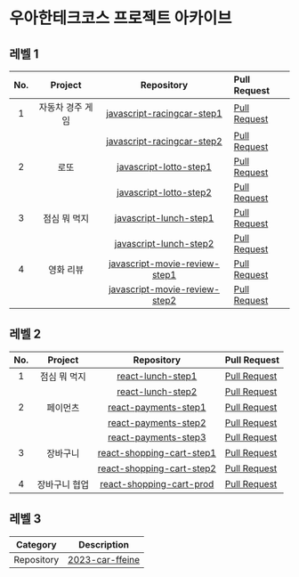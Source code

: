 # 우아한테크코스 프로젝트 아카이브

## 레벨 1

| No. |     Project      |                                            Repository                                            | Pull Request                                                                   |
| :-: | :--------------: | :----------------------------------------------------------------------------------------------: | :----------------------------------------------------------------------------- |
|  1  | 자동차 경주 게임 |     [javascript-racingcar-step1](https://github.com/kyw0716/javascript-racingcar/tree/step2)     | [Pull Request](https://github.com/woowacourse/javascript-racingcar/pull/160)   |
|     |                  | [javascript-racingcar-step2](https://github.com/kyw0716/javascript-racingcar/tree/kyw0716-step2) | [Pull Request](https://github.com/woowacourse/javascript-racingcar/pull/227)   |
|  2  |       로또       |        [javascript-lotto-step1](https://github.com/kyw0716/javascript-lotto-1/tree/step2)        | [Pull Request](https://github.com/woowacourse/javascript-lotto/pull/174)       |
|     |                  |    [javascript-lotto-step2](https://github.com/kyw0716/javascript-lotto-1/tree/kyw0716-step2)    | [Pull Request](https://github.com/woowacourse/javascript-lotto/pull/219)       |
|  3  |   점심 뭐 먹지   |         [javascript-lunch-step1](https://github.com/kyw0716/javascript-lunch/tree/step1)         | [Pull Request](https://github.com/woowacourse/javascript-lunch/pull/5)         |
|     |                  |         [javascript-lunch-step2](https://github.com/kyw0716/javascript-lunch/tree/step2)         | [Pull Request](https://github.com/woowacourse/javascript-lunch/pull/79)        |
|  4  |    영화 리뷰     |  [javascript-movie-review-step1](https://github.com/kyw0716/javascript-movie-review/tree/step1)  | [Pull Request](https://github.com/woowacourse/javascript-movie-review/pull/1)  |
|     |                  |  [javascript-movie-review-step2](https://github.com/kyw0716/javascript-movie-review/tree/step2)  | [Pull Request](https://github.com/woowacourse/javascript-movie-review/pull/69) |

## 레벨 2

| No. |    Project    |                                         Repository                                          | Pull Request                                                                     |
| :-: | :-----------: | :-----------------------------------------------------------------------------------------: | :------------------------------------------------------------------------------- |
|  1  | 점심 뭐 먹지  |           [react-lunch-step1](https://github.com/kyw0716/react-lunch/tree/step1)            | [Pull Request](https://github.com/woowacourse/react-lunch/pull/2)                |
|     |               |           [react-lunch-step2](https://github.com/kyw0716/react-lunch/tree/step2)            | [Pull Request](https://github.com/woowacourse/react-lunch/pull/81)               |
|  2  |   페이먼츠    |        [react-payments-step1](https://github.com/kyw0716/react-payments/tree/step1)         | [Pull Request](https://github.com/woowacourse/react-payments/pull/191)           |
|     |               |        [react-payments-step2](https://github.com/kyw0716/react-payments/tree/step2)         | [Pull Request](https://github.com/woowacourse/react-payments/pull/273)           |
|     |               |        [react-payments-step3](https://github.com/kyw0716/react-payments/tree/step3)         | [Pull Request](https://github.com/woowacourse/react-payments/pull/293)           |
|  3  |   장바구니    |   [react-shopping-cart-step1](https://github.com/kyw0716/react-shopping-cart/tree/step1)    | [Pull Request](https://github.com/woowacourse/react-shopping-cart/pull/147)      |
|     |               |   [react-shopping-cart-step2](https://github.com/kyw0716/react-shopping-cart/tree/step2)    | [Pull Request](https://github.com/woowacourse/react-shopping-cart/pull/218)      |
|  4  | 장바구니 협업 | [react-shopping-cart-prod](https://github.com/kyw0716/react-shopping-cart-prod/tree/step-2) | [Pull Request](https://github.com/woowacourse/react-shopping-cart-prod/pull/125) |

## 레벨 3

|  Category  |                               Description                               |
| :--------: | :---------------------------------------------------------------------: |
| Repository | [2023-car-ffeine](https://github.com/woowacourse-teams/2023-car-ffeine) |
